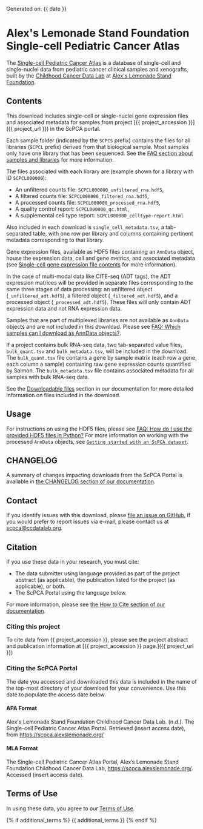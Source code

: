 Generated on: {{ date }}

# Alex's Lemonade Stand Foundation Single-cell Pediatric Cancer Atlas

The [Single-cell Pediatric Cancer Atlas](https://scpca.alexslemonade.org) is a database of single-cell and single-nuclei data from pediatric cancer clinical samples and xenografts, built by the [Childhood Cancer Data Lab](https://www.ccdatalab.org/) at [Alex's Lemonade Stand Foundation](https://www.alexslemonade.org/).

## Contents

This download includes single-cell or single-nuclei gene expression files and associated metadata for samples from project [{{ project_accession }}]({{ project_url }}) in the ScPCA portal.

Each sample folder (indicated by the `SCPCS` prefix) contains the files for all libraries (`SCPCL` prefix) derived from that biological sample.
Most samples only have one library that has been sequenced.
See the [FAQ section about samples and libraries](https://scpca.readthedocs.io/en/stable/faq.html#what-is-the-difference-between-samples-and-libraries) for more information.

The files associated with each library are (example shown for a library with ID `SCPCL000000`):
- An unfiltered counts file: `SCPCL000000_unfiltered_rna.hdf5`,
- A filtered counts file: `SCPCL000000_filtered_rna.hdf5`,
- A processed counts file: `SCPCL000000_processed_rna.hdf5`,
- A quality control report: `SCPCL000000_qc.html`,
- A supplemental cell type report: `SCPCL000000_celltype-report.html`

Also included in each download is `single_cell_metadata.tsv`, a tab-separated table, with one row per library and columns containing pertinent metadata corresponding to that library.

Gene expression files, available as HDF5 files containing an `AnnData` object, house the expression data, cell and gene metrics, and associated metadata (see [Single-cell gene expression file contents](https://scpca.readthedocs.io/en/stable/sce_file_contents.html) for more information).

In the case of multi-modal data like CITE-seq (ADT tags), the ADT expression matrices will be provided in separate files corresponding to the same three stages of data processing: an unfiltered object (`_unfiltered_adt.hdf5`), a filtered object (`_filtered_adt.hdf5`), and a processed object (`_processed_adt.hdf5`).
These files will only contain ADT expression data and not RNA expression data.

Samples that are part of multiplexed libraries are not available as `AnnData` objects and are not included in this download.
Please see [FAQ: Which samples can I download as AnnData objects?](https://scpca.readthedocs.io/en/stable/faq.html#which-samples-can-i-download-as-anndata-objects).

If a project contains bulk RNA-seq data, two tab-separated value files, `bulk_quant.tsv` and `bulk_metadata.tsv`, will be included in the download.
The `bulk_quant.tsv` file contains a gene by sample matrix (each row a gene, each column a sample) containing raw gene expression counts quantified by Salmon.
The `bulk_metadata.tsv` file contains associated metadata for all samples with bulk RNA-seq data.

See the [Downloadable files](https://scpca.readthedocs.io/en/stable/download_files.html) section in our documentation for more detailed information on files included in the download.

## Usage

For instructions on using the HDF5 files, please see [FAQ: How do I use the provided HDF5 files in Python?](https://scpca.readthedocs.io/en/stable/faq.html#how-do-i-use-the-provided-HDF5-files-in-python)
For more information on working with the processed `AnnData` objects, see [`Getting started with an ScPCA dataset`](https://scpca.readthedocs.io/en/stable/getting_started.html).

## CHANGELOG

A summary of changes impacting downloads from the ScPCA Portal is available in [the CHANGELOG section of our documentation](https://scpca.readthedocs.io/en/stable/CHANGELOG.html).

## Contact

If you identify issues with this download, please [file an issue on GitHub.](https://github.com/AlexsLemonade/scpca-portal/issues/new) If you would prefer to report issues via e-mail, please contact us at [scpca@ccdatalab.org](mailto:scpca@ccdatalab.org).

## Citation

If you use these data in your research, you must cite:

- The data submitter using language provided as part of the project abstract (as applicable), the publication listed for the project (as applicable), or both.
- The ScPCA Portal using the language below.

For more information, please see [the How to Cite section of our documentation](https://scpca.readthedocs.io/en/stable/citation.html).

### Citing this project

To cite data from {{ project_accession }}, please see the project abstract and publication information at [{{ project_accession }} page.]({{ project_url }})

### Citing the ScPCA Portal

The date you accessed and downloaded this data is included in the name of the top-most directory of your download for your convenience.
Use this date to populate the access date below.

#### APA Format

Alex's Lemonade Stand Foundation Childhood Cancer Data Lab. (n.d.). The Single-cell Pediatric Cancer Atlas Portal. Retrieved (insert access date), from https://scpca.alexslemonade.org/

#### MLA Format

The Single-cell Pediatric Cancer Atlas Portal, Alex’s Lemonade Stand Foundation Childhood Cancer Data Lab, https://scpca.alexslemonade.org/. Accessed (insert access date).

## Terms of Use

In using these data, you agree to our [Terms of Use](https://scpca.alexslemonade.org/terms-of-use).

{% if additional_terms %}
{{ additional_terms }}
{% endif %}
